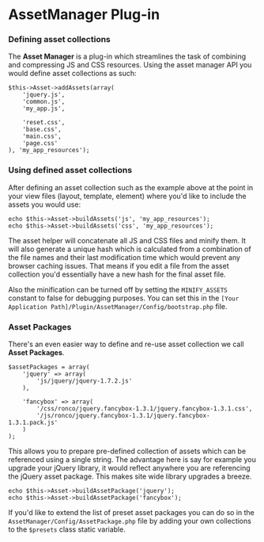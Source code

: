 # AssetManager Plug-in

### Defining asset collections

The **Asset Manager** is a plug-in which streamlines the task of combining and compressing JS and CSS resources. Using
the asset manager API you would define asset collections as such:

    $this->Asset->addAssets(array(
        'jquery.js',
        'common.js',
        'my_app.js',

        'reset.css',
        'base.css',
        'main.css',
        'page.css'
    ), 'my_app_resources');

### Using defined asset collections

After defining an asset collection such as the example above at the point in your view files (layout, template, element)
where you'd like to include the assets you would use:

    echo $this->Asset->buildAssets('js', 'my_app_resources');
    echo $this->Asset->buildAssets('css', 'my_app_resources');

The asset helper will concatenate all JS and CSS files and minify them. It will also generate a unique hash which is
calculated from a combination of the file names and their last modification time which would prevent any browser caching
issues. That means if you edit a file from the asset collection you'd essentially have a new hash for the final asset
file.

Also the minification can be turned off by setting the `MINIFY_ASSETS` constant to false for debugging purposes. You
can set this in the `[Your Application Path]/Plugin/AssetManager/Config/bootstrap.php` file.

### Asset Packages

There's an even easier way to define and re-use asset collection we call **Asset Packages**.

    $assetPackages = array(
        'jquery' => array(
            'js/jquery/jquery-1.7.2.js'
        ),

        'fancybox' => array(
            '/css/ronco/jquery.fancybox-1.3.1/jquery.fancybox-1.3.1.css',
            '/js/ronco/jquery.fancybox-1.3.1/jquery.fancybox-1.3.1.pack.js'
        )
    );

This allows you to prepare pre-defined collection of assets which can be referenced using a single string. The advantage
here is say for example you upgrade your jQuery library, it would reflect anywhere you are referencing the jQuery
asset package. This makes site wide library upgrades a breeze.

    echo $this->Asset->buildAssetPackage('jquery');
    echo $this->Asset->buildAssetPackage('fancybox');

If you'd like to extend the list of preset asset packages you can do so in the `AssetManager/Config/AssetPackage.php`
file by adding your own collections to the `$presets` class static variable.